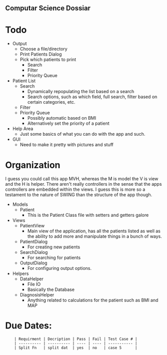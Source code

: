 ## Computar Science Dossiar

# Todo

* Output
	* Choose a file/directory
	* Print Patients Dialog
	* Pick which patients to print
		* Search 
		* Filter
		* Priority Queue
* Patient List
	* Search
		* Dynamically repopulating the list based on a search
		* Search options, such as which field, full search, filter based on certain categories, etc.
	* Filter
	* Priority Queue
		* Possibly automatic based on BMI
		* Alternatively set the priority of a patient
* Help Area
	* Just some basics of what you can do with the app and such.
* GUI
	* Need to make it pretty with pictures and stuff
	
	
# Organization
 
I guess you could call this app MVH, whereas the M is model the V is view and the H is helper. There aren't
really controllers in the sense that the apps controllers are embedded within the views. I guess this is more so
a testament to the nature of SWING than the structure of the app though. 

* Models
	* Patient
		* This is the Patient Class file with setters and getters galore
* Views
	* PatientView
		* Main view of the application, has all the patients listed as well as the ability to add more and manipulate things in a bunch of ways.
	* PatientDialog
		* For creating new patients
	* SearchDialog
		* For searching for patients
	* OutputDialog
		* For configuring output options.
* Helpers
	* DataHelper
		* File IO
		* Basically the Database
	* DiagnosisHelper
		* Anything related to calculations for the patient such as BMI and MAP
		
		
		
# Due Dates:

		| Requirment | Decription | Pass | Fail | Test Case # |
		| ---------- | ---------- | ---- | ---- | ----------- |
		| Split Fn	 | split dat  | yes  | no   | case 5	  |